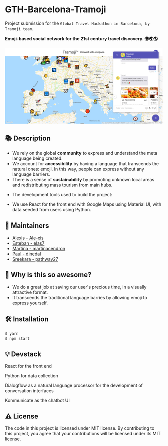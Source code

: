 # GTH-Barcelona-Tramoji
Project submission for the `Global Travel Hackathon in Barcelona, by Tramoji team`.

**Emoji-based social network for the 21st century travel discovery. 🌍🌏🌎**


![Add a screenshot from your project. For example the main website page.](https://github.com/pathway27/GTH-Barcelona-Tramoji/blob/master/src-images/Screenshot.PNG?raw=true)

## :books: Description

- We rely on the global **community** to express and understand the meta language being created.
- We account for **accessibility** by having a language that transcends the natural ones: emoji. In this way, people can express without any language barriers.
- There is a sense of **sustainability** by promoting unknown local areas and redistributing mass tourism from main hubs.

* The development tools used to build the project:
- We use React for the front end with Google Maps using Material UI, with data seeded from users using Python.

## :hugs: Maintainers

* [Alexis - Ale-xis](https://github.com/Ale-xis)
* [Esteban - elas7](https://github.com/elas7)
* [Martina - martinacendron](https://github.com/martinacendron)
* [Paul - dinedal](https://github.com/dinedal)
* [Sreekara - pathway27](https://github.com/pathway27)


## :tada: Why is this so awesome?

* We do a great job at saving our user's precious time, in a visually attractive format. 
* It transcends the traditional language barries by allowing emoji to express yourself.

## :hammer_and_wrench: Installation

```
$ yarn
$ npm start
```

## :bulb: Devstack

React for the front end

Python for data collection

Dialogflow as a natural language processor for the development of conversation interfaces

Kommunicate as the chatbot UI

## :warning: License

The code in this project is licensed under MIT license. By contributing to this project, you agree that your contributions will be licensed under its MIT license.
